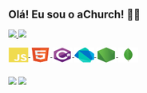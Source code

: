 ## Olá! Eu sou o aChurch! 🖖🏼
 <div>
  <a href="https://github.com/deehpapa">
  <img height="180em" src="https://github-readme-stats.vercel.app/api?username=deehpapa&show_icons=true&theme=material-palenight&include_all_commits=true&count_private=true"/>
  <img height="180em" src="https://github-readme-stats.vercel.app/api/top-langs/?username=deehpapa&hide=true&layout=compact&langs_count=8&theme=material-palenight"/>
<div>
<div style="display: inline_block"><br>
<img align="center" alt="aChurch-Js" height="30" width="40" src="https://raw.githubusercontent.com/devicons/devicon/master/icons/javascript/javascript-plain.svg">
<img align="center" alt="aChurch-HTML" height="30" width="40" src="https://raw.githubusercontent.com/devicons/devicon/master/icons/html5/html5-original.svg">
<img align="center" alt="aChurch-Csharp" height="30" width="40" src="https://raw.githubusercontent.com/devicons/devicon/master/icons/csharp/csharp-original.svg">
<img align="center" alt="aChurch-CSS" height="30" width="40" src="https://raw.githubusercontent.com/devicons/devicon/master/icons/dart/dart-original.svg">
<img align="center" alt="aChurch-CSS" height="30" width="40" src="https://raw.githubusercontent.com/devicons/devicon/master/icons/nodejs/nodejs-original.svg">
<img align="center" alt="aChurch-CSS" height="30" width="40" src="https://raw.githubusercontent.com/devicons/devicon/master/icons/mongodb/mongodb-original.svg">
</div>
  
  ##
  
  <div>
  <a href="https://www.linkedin.com/in/andrepapagimenes/" target="_blank"><img src="https://img.shields.io/badge/-LinkedIn-%230077B5?style=for-the-badge&logo=linkedin&logoColor=white" target="_blank"></a>
  <a href="https://www.instagram.com/deehpapa/" target="_blank"><img src="https://img.shields.io/badge/-Instagram-%23E4405F?style=for-the-badge&logo=instagram&logoColor=white" target="_blank"></a>
</div>
